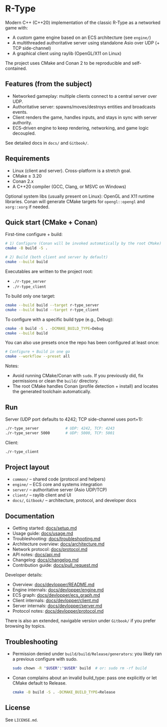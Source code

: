 # R-Type

Modern C++ (C++20) implementation of the classic R-Type as a networked game with:
- A custom game engine based on an ECS architecture (see `engine/`)
- A multithreaded authoritative server using standalone Asio over UDP (+ TCP side-channel)
- A graphical client using raylib (OpenGL/X11 on Linux)

The project uses CMake and Conan 2 to be reproducible and self-contained.

## Features (from the subject)
- Networked gameplay: multiple clients connect to a central server over UDP.
- Authoritative server: spawns/moves/destroys entities and broadcasts events.
- Client renders the game, handles inputs, and stays in sync with server authority.
- ECS-driven engine to keep rendering, networking, and game logic decoupled.

See detailed docs in `docs/` and `Gitbook/`.

## Requirements
- Linux (client and server). Cross-platform is a stretch goal.
- CMake ≥ 3.20
- Conan 2.x
- A C++20 compiler (GCC, Clang, or MSVC on Windows)

Optional system libs (usually present on Linux): OpenGL and X11 runtime libraries. Conan will generate CMake targets for `opengl::opengl` and `xorg::xorg` if needed.

## Quick start (CMake + Conan)

First-time configure + build:

```bash
# 1) Configure (Conan will be invoked automatically by the root CMake)
cmake -B build -S .

# 2) Build (both client and server by default)
cmake --build build
```

Executables are written to the project root:
- `./r-type_server`
- `./r-type_client`

To build only one target:

```bash
cmake --build build --target r-type_server
cmake --build build --target r-type_client
```

To configure with a specific build type (e.g., Debug):

```bash
cmake -B build -S . -DCMAKE_BUILD_TYPE=Debug
cmake --build build
```

You can also use presets once the repo has been configured at least once:

```bash
# Configure + Build in one go
cmake --workflow --preset all
```

Notes:
- Avoid running CMake/Conan with `sudo`. If you previously did, fix permissions or clean the `build/` directory.
- The root CMake handles Conan (profile detection + install) and locates the generated toolchain automatically.

## Run

Server (UDP port defaults to 4242; TCP side-channel uses port+1):

```bash
./r-type_server            # UDP: 4242, TCP: 4243
./r-type_server 5000       # UDP: 5000, TCP: 5001
```

Client:

```bash
./r-type_client
```

## Project layout

- `common/` – shared code (protocol and helpers)
- `engine/` – ECS core and systems integration
- `server/` – authoritative server (Asio UDP/TCP)
- `client/` – raylib client and UI
- `docs/`, `Gitbook/` – architecture, protocol, and developer docs

## Documentation

- Getting started: [docs/setup.md](docs/setup.md)
- Usage guide: [docs/usage.md](docs/usage.md)
- Troubleshooting: [docs/troubleshooting.md](docs/troubleshooting.md)
- Architecture overview: [docs/architecture.md](docs/architecture.md)
- Network protocol: [docs/protocol.md](docs/protocol.md)
- API notes: [docs/api.md](docs/api.md)
- Changelog: [docs/changelog.md](docs/changelog.md)
- Contribution guide: [docs/pull_request.md](docs/pull_request.md)

Developer details:
- Overview: [docs/devlopper/README.md](docs/devlopper/README.md)
- Engine internals: [docs/devlopper/engine.md](docs/devlopper/engine.md)
- ECS graph: [docs/devlopper/ecs_graph.md](docs/devlopper/ecs_graph.md)
- Client internals: [docs/devlopper/client.md](docs/devlopper/client.md)
- Server internals: [docs/devlopper/server.md](docs/devlopper/server.md)
- Protocol notes: [docs/devlopper/protocol.md](docs/devlopper/protocol.md)

There is also an extended, navigable version under `Gitbook/` if you prefer browsing by topics.

## Troubleshooting
- Permission denied under `build/build/Release/generators`: you likely ran a previous configure with sudo.
	```bash
	sudo chown -R "$USER":"$USER" build  # or: sudo rm -rf build
	```
- Conan complains about an invalid build_type: pass one explicitly or let CMake default to Release.
	```bash
	cmake -B build -S . -DCMAKE_BUILD_TYPE=Release
	```

## License
See `LICENSE.md`.
